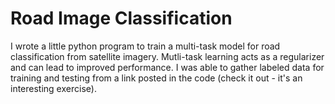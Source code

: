 # Road Image Classification
I wrote a little python program to train a multi-task model for road classification from satellite imagery. Mutli-task learning acts as a regularizer and can lead to improved performance. I was able to gather labeled data for training and testing from a link posted in the code (check it out - it's an interesting exercise). 
